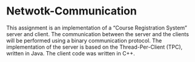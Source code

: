 # Netwotk-Communication

This assignment is an implementation of a “Course Registration System” server and 
client. The communication between the server and the clients will be 
performed using a binary communication protocol.
The implementation of the server is based on the Thread-Per-Client 
(TPC), written in Java. 
The client code was written in C++.
